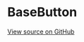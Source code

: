 # BaseButton

[View source on GitHub](https://github.com/DestillApp/main/blob/main/frontend/src/ui/BaseButton.vue)
